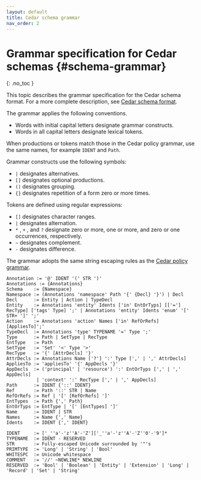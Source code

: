 ```yaml
---
layout: default
title: Cedar schema grammar
nav_order: 2
---
```

<!-- markdownlint-disable-file MD040 -->

# Grammar specification for Cedar schemas {#schema-grammar}
{: .no_toc }

This topic describes the grammar specification for the Cedar schema format. For a more complete description, see [Cedar schema format](../schema/human-readable-schema.html).

The grammar applies the following conventions.
+ Words with initial capital letters designate grammar constructs.
+ Words in all capital letters designate lexical tokens.

When productions or tokens match those in the Cedar policy grammar, use the same names, for example `IDENT` and `Path`.

Grammar constructs use the following symbols:
+ `|` designates alternatives.
+ `[]` designates optional productions.
+ `()` designates grouping.
+ `{}` designates repetition of a form zero or more times.

Tokens are defined using regular expressions:
+ `[]` designates character ranges.
+ `|` designates alternation.
+ `*` , `+` , and `?` designate zero or more, one or more, and zero or one occurrences, respectively.
+ `~` designates complement.
+ `-` designates difference.

The grammar adopts the same string escaping rules as the [Cedar policy grammar](../policies/syntax-grammar.html).

```
Annotation := '@' IDENT '(' STR ')'
Annotations := {Annotations}
Schema    := {Namespace}
Namespace := (Annotations 'namespace' Path '{' {Decl} '}') | Decl
Decl      := Entity | Action | TypeDecl
Entity    := Annotations 'entity' Idents ['in' EntOrTyps] [['='] RecType] ['tags' Type] ';' | Annotations 'entity' Idents 'enum' '[' STR+ ']' ';'
Action    := Annotations 'action' Names ['in' RefOrRefs] [AppliesTo]';'
TypeDecl  := Annotations 'type' TYPENAME '=' Type ';'
Type      := Path | SetType | RecType
EntType   := Path
SetType   := 'Set' '<' Type '>'
RecType   := '{' [AttrDecls] '}'
AttrDecls := Annotations Name ['?'] ':' Type [',' | ',' AttrDecls]
AppliesTo := 'appliesTo' '{' AppDecls '}'
AppDecls  := ('principal' | 'resource') ':' EntOrTyps [',' | ',' AppDecls]
           | 'context' ':' RecType [',' | ',' AppDecls]
Path      := IDENT {'::' IDENT}
Ref       := Path '::' STR | Name
RefOrRefs := Ref | '[' [RefOrRefs] ']'
EntTypes  := Path {',' Path}
EntOrTyps := EntType | '[' [EntTypes] ']'
Name      := IDENT | STR
Names     := Name {',' Name}
Idents    := IDENT {',' IDENT}

IDENT     := ['_''a'-'z''A'-'Z']['_''a'-'z''A'-'Z''0'-'9']*
TYPENAME  := IDENT - RESERVED
STR       := Fully-escaped Unicode surrounded by '"'s
PRIMTYPE  := 'Long' | 'String' | 'Bool'
WHITESPC  := Unicode whitespace
COMMENT   := '//' ~NEWLINE* NEWLINE
RESERVED  := 'Bool' | 'Boolean' | 'Entity' | 'Extension' | 'Long' | 'Record' | 'Set' | 'String'
```
